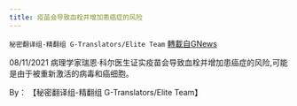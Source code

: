 ```yaml
---
title: 疫苗会导致血栓并增加患癌症的风险
---
```

`秘密翻译组-精翻组 G-Translators/Elite Team` [轉載自GNews](https://gnews.org/zh-hans/1563062/)

08/11/2021 病理学家瑞恩·科尔医生证实疫苗会导致血栓并增加患癌症的风险,可能是由于被重新激活的病毒和癌细胞。

By： 【秘密翻译组-精翻组 G-Translators/Elite Team】
